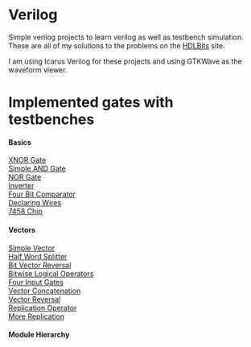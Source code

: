 # Verilog

Simple verilog projects to learn verilog as well as testbench simulation.
These are all of my solutions to the problems on the [HDLBits](https://hdlbits.01xz.net/) site.

I am using Icarus Verilog for these projects and using GTKWave as the waveform viewer. 

# Implemented gates with testbenches 

#### Basics
[XNOR Gate](https://github.com/berrios96sean/Verilog/tree/main/Basics/xnor-gate)<br/>
[Simple AND Gate](https://github.com/berrios96sean/Verilog/tree/main/Basics/simple-and-gate)<br/>
[NOR Gate](https://github.com/berrios96sean/Verilog/tree/main/Basics/nor-gate)<br/>
[Inverter](https://github.com/berrios96sean/Verilog/tree/main/Basics/inverter)<br/>
[Four Bit Comparator](https://github.com/berrios96sean/Verilog/tree/main/Basics/four-bit-comparator)<br/>
[Declaring Wires](https://github.com/berrios96sean/Verilog/tree/main/Basics/declaring-wires)<br/>
[7458 Chip](https://github.com/berrios96sean/Verilog/tree/main/Basics/7458-Chip)<br/>


#### Vectors
[Simple Vector](https://github.com/berrios96sean/Verilog/tree/main/Vectors/simple-vector)<br/>
[Half Word Splitter](https://github.com/berrios96sean/Verilog/tree/main/Vectors/half_word_splitter)<br/>
[Bit Vector Reversal](https://github.com/berrios96sean/Verilog/tree/main/Vectors/bit-vector-reversal)<br/>
[Bitwise Logical Operators](https://github.com/berrios96sean/Verilog/tree/main/Vectors/bitwise-logical-operators)<br/>
[Four Input Gates](https://github.com/berrios96sean/Verilog/tree/main/Vectors/four-input-gates)<br/>
[Vector Concatenation](https://github.com/berrios96sean/Verilog/tree/main/Vectors/vector-concatenation)<br/>
[Vector Reversal](https://github.com/berrios96sean/Verilog/tree/main/Vectors/vector-reversal)<br/>
[Replication Operator](https://github.com/berrios96sean/Verilog/tree/main/Vectors/replication-operator)<br/>
[More Replication](https://github.com/berrios96sean/Verilog/tree/main/Vectors/more-replication)<br/>

#### Module Hierarchy 